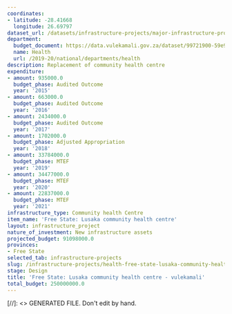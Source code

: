 ```yaml
---
coordinates:
- latitude: -28.41668
  longitude: 26.69797
dataset_url: /datasets/infrastructure-projects/major-infrastructure-projects-by-national-departments
department:
  budget_document: https://data.vulekamali.gov.za/dataset/99721900-59e9-476f-99fc-2d0518a5289b/resource/a4d3cfec-1b10-4d59-b33d-5fa321776c6c/download/vote-16-health.pdf
  name: Health
  url: /2019-20/national/departments/health
description: Replacement of community health centre
expenditure:
- amount: 935000.0
  budget_phase: Audited Outcome
  year: '2015'
- amount: 663000.0
  budget_phase: Audited Outcome
  year: '2016'
- amount: 2434000.0
  budget_phase: Audited Outcome
  year: '2017'
- amount: 1702000.0
  budget_phase: Adjusted Appropriation
  year: '2018'
- amount: 33784000.0
  budget_phase: MTEF
  year: '2019'
- amount: 34477000.0
  budget_phase: MTEF
  year: '2020'
- amount: 22837000.0
  budget_phase: MTEF
  year: '2021'
infrastructure_type: Community health Centre
item_name: 'Free State: Lusaka community health centre'
layout: infrastructure_project
nature_of_investment: New infrastructure assets
projected_budget: 91098000.0
provinces:
- Free State
selected_tab: infrastructure-projects
slug: /infrastructure-projects/health-free-state-lusaka-community-health-centre
stage: Design
title: 'Free State: Lusaka community health centre - vulekamali'
total_budget: 250000000.0
---
```

[//]: <> GENERATED FILE. Don't edit by hand.